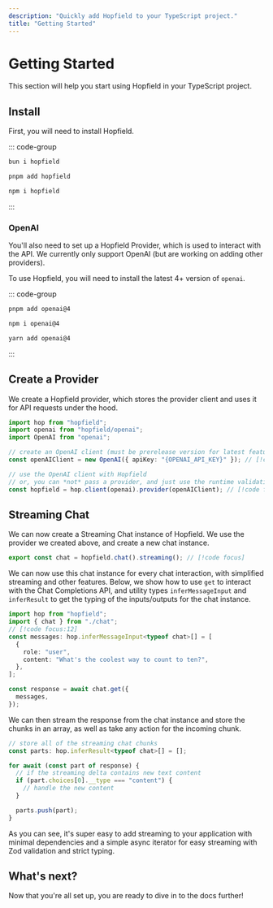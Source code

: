 ```yaml
---
description: "Quickly add Hopfield to your TypeScript project."
title: "Getting Started"
---
```


# Getting Started

This section will help you start using Hopfield in your TypeScript project.

## Install

First, you will need to install Hopfield.

::: code-group

```bash [bun]
bun i hopfield
```

```bash [pnpm]
pnpm add hopfield
```

```bash [npm]
npm i hopfield
```

:::

### OpenAI

You'll also need to set up a Hopfield Provider, which is used to interact with the API.
We currently only support OpenAI (but are working on adding other providers).

To use Hopfield, you will need to install the latest 4+ version of `openai`.

::: code-group

```bash [pnpm]
pnpm add openai@4
```

```bash [npm]
npm i openai@4
```

```bash [yarn]
yarn add openai@4
```

:::

## Create a Provider

We create a Hopfield provider, which stores the provider client and uses it for API requests under
the hood.

```ts
import hop from "hopfield";
import openai from "hopfield/openai";
import OpenAI from "openai";

// create an OpenAI client (must be prerelease version for latest features)
const openAIClient = new OpenAI({ apiKey: "{OPENAI_API_KEY}" }); // [!code focus]

// use the OpenAI client with Hopfield
// or, you can *not* pass a provider, and just use the runtime validations
const hopfield = hop.client(openai).provider(openAIClient); // [!code focus]
```

## Streaming Chat

We can now create a Streaming Chat instance of Hopfield. We use the provider we created above,
and create a new chat instance.

```ts
export const chat = hopfield.chat().streaming(); // [!code focus]
```

We can now use this chat instance for every chat interaction, with simplified streaming
and other features. Below, we show how to use `get` to interact with the Chat Completions
API, and utility types `inferMessageInput` and `inferResult`
to get the typing of the inputs/outputs for the chat instance.

```ts
import hop from "hopfield";
import { chat } from "./chat";
// [!code focus:12]
const messages: hop.inferMessageInput<typeof chat>[] = [
  {
    role: "user",
    content: "What's the coolest way to count to ten?",
  },
];

const response = await chat.get({
  messages,
});
```

We can then stream the response from the chat instance and store the chunks
in an array, as well as take any action for the incoming chunk.

```ts
// store all of the streaming chat chunks
const parts: hop.inferResult<typeof chat>[] = [];

for await (const part of response) {
  // if the streaming delta contains new text content
  if (part.choices[0].__type === "content") {
    // handle the new content
  }

  parts.push(part);
}
```

As you can see, it's super easy to add streaming to your application with minimal dependencies
and a simple async iterator for easy streaming with Zod validation and strict typing.

## What's next?

Now that you're all set up, you are ready to dive in to the docs further!
